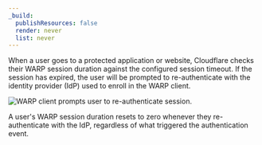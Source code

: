 ```yaml
---
_build:
  publishResources: false
  render: never
  list: never
---
```


When a user goes to a protected application or website, Cloudflare checks their WARP session duration against the configured session timeout. If the session has expired, the user will be prompted to re-authenticate with the identity provider (IdP) used to enroll in the WARP client.

<div class="small-img">

![WARP client prompts user to re-authenticate session.](/images/cloudflare-one/connections/warp-reauthenticate-session.png)

</div>

A user's WARP session duration resets to zero whenever they re-authenticate with the IdP, regardless of what triggered the authentication event.
